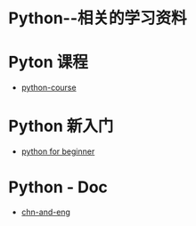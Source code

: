 Python--相关的学习资料
===========================

# Pyton 课程
* [python-course](http://www.python-course.eu/python3_course.php)


# Python 新入门
* [python for beginner](http://www.pythonforbeginners.com/)

# Python - Doc
* [chn-and-eng](http://python.usyiyi.cn/)